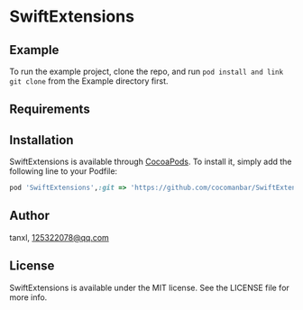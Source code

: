# SwiftExtensions

## Example

To run the example project, clone the repo, and run `pod install and link git clone` from the Example directory first.

## Requirements

## Installation

SwiftExtensions is available through [CocoaPods](https://cocoapods.org). To install
it, simply add the following line to your Podfile:

```ruby
pod 'SwiftExtensions',:git => 'https://github.com/cocomanbar/SwiftExtensions.git'
```

## Author

tanxl, 125322078@qq.com

## License

SwiftExtensions is available under the MIT license. See the LICENSE file for more info.

